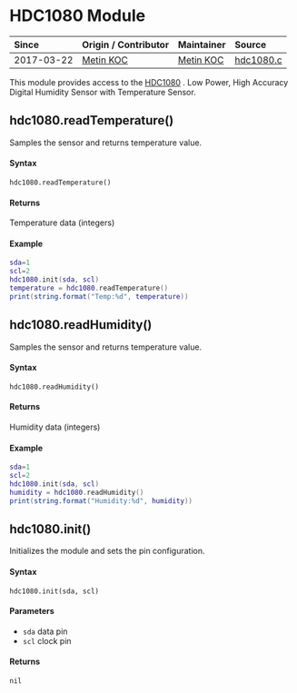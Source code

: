 # HDC1080 Module
| Since  | Origin / Contributor  | Maintainer  | Source  |
| :----- | :-------------------- | :---------- | :------ |
| 2017-03-22 | [Metin KOC](https://github.com/saucompeng) | [Metin KOC](https://github.com/saucompeng) | [hdc1080.c](../../../app/modules/hdc1080.c)|


This module provides access to the [HDC1080](http://www.ti.com/product/HDC1080) . Low Power, High Accuracy Digital Humidity Sensor with Temperature Sensor.

## hdc1080.readTemperature()
Samples the sensor and returns temperature value.

#### Syntax
`hdc1080.readTemperature()`

#### Returns
Temperature data (integers)

#### Example
```lua
sda=1
scl=2
hdc1080.init(sda, scl)
temperature = hdc1080.readTemperature()
print(string.format("Temp:%d", temperature))
```

## hdc1080.readHumidity()
Samples the sensor and returns temperature value.

#### Syntax
`hdc1080.readHumidity()`

#### Returns
Humidity data (integers)

#### Example
```lua
sda=1
scl=2
hdc1080.init(sda, scl)
humidity = hdc1080.readHumidity()
print(string.format("Humidity:%d", humidity))
```

## hdc1080.init()
Initializes the module and sets the pin configuration.

#### Syntax
`hdc1080.init(sda, scl)`

#### Parameters
- `sda` data pin
- `scl` clock pin

#### Returns
`nil`
